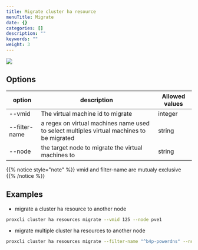 ```yaml
---
title: Migrate cluster ha resource
menuTitle: Migrate
date: {}
categories: []
description: ""
keywords: ""
weight: 3
---
```


![](/images/proxcli_cluster_ha_resources_migrate_help.png)

## Options

|option|description|Allowed values|
|---|---|---|
|--vmid|The virtual machine id to migrate|integer|
|--filter-name|a regex on virtual machines name used to select multiples virtual machines to be migrated|string|
|--node|the target node to migrate the virtual machines to|string|

{{% notice style="note" %}}
vmid and filter-name are mutualy exclusive
{{% /notice %}}

## Examples

- migrate a cluster ha resource to another node

```bash 
proxcli cluster ha resources migrate --vmid 125 --node pve1
```

- migrate multiple cluster ha resources to another node

```bash
proxcli cluster ha resources migrate --filter-name "^b4p-powerdns" --node pve1
```